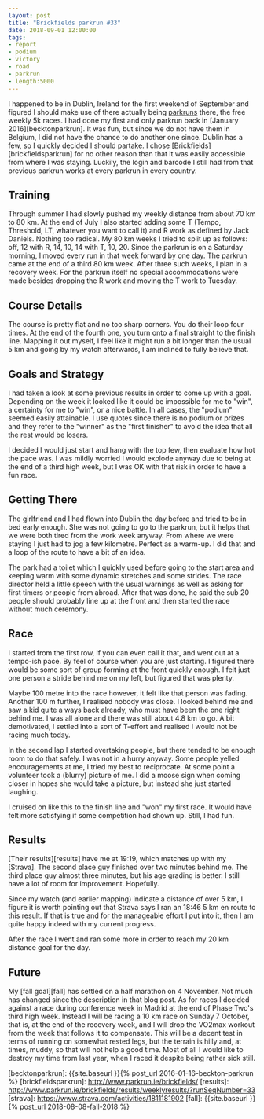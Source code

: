 ```yaml
---
layout: post
title: "Brickfields parkrun #33"
date: 2018-09-01 12:00:00
tags:
- report
- podium
- victory
- road
- parkrun
- length:5000
---
```


I happened to be in Dublin, Ireland for the first weekend of September and
figured I should make use of there actually being [parkruns][parkrun] there,
the free weekly 5k races. I had done my first and only parkrun back in [January
2016][becktonparkrun]. It was fun, but since we do not have them in Belgium, I
did not have the chance to do another one since. Dublin has a few, so I quickly
decided I should partake.  I chose [Brickfields][brickfieldsparkrun] for no
other reason than that it was easily accessible from where I was staying.
Luckily, the login and barcode I still had from that previous parkrun works at
every parkrun in every country.

## Training

Through summer I had slowly pushed my weekly distance from about 70 km to 80
km.  At the end of July I also started adding some T (Tempo, Threshold, LT,
whatever you want to call it) and R work as defined by Jack Daniels. Nothing
too radical.  My 80 km weeks I tried to split up as follows: off, 12 with R,
14, 10, 14 with T, 10, 20.  Since the parkrun is on a Saturday morning, I moved
every run in that week forward by one day.  The parkrun came at the end of a
third 80 km week. After three such weeks, I plan in a recovery week.  For the
parkrun itself no special accommodations were made besides dropping the R work
and moving the T work to Tuesday.

## Course Details

The course is pretty flat and no too sharp corners. You do their loop four
times. At the end of the fourth one, you turn onto a final straight to the
finish line. Mapping it out myself, I feel like it might run a bit longer than
the usual 5 km and going by my watch afterwards, I am inclined to fully believe
that.

## Goals and Strategy

I had taken a look at some previous results in order to come up with a goal.
Depending on the week it looked like it could be impossible for me to "win", a
certainty for me to "win", or a nice battle. In all cases, the "podium" seemed
easily attainable. I use quotes since there is no podium or prizes and they
refer to the "winner" as the "first finisher" to avoid the idea that all the
rest would be losers.

I decided I would just start and hang with the top few, then evaluate how hot
the pace was. I was mildly worried I would explode anyway due to being at the
end of a third high week, but I was OK with that risk in order to have a fun
race.

## Getting There

The girlfriend and I had flown into Dublin the day before and tried to be in
bed early enough. She was not going to go to the parkrun, but it helps that we
were both tired from the work week anyway. From where we were staying I just
had to jog a few kilometre. Perfect as a warm-up. I did that and a loop of the
route to have a bit of an idea.

The park had a toilet which I quickly used before going to the start area and
keeping warm with some dynamic stretches and some strides.  The race director
held a little speech with the usual warnings as well as asking for first timers
or people from abroad.  After that was done, he said the sub 20 people should
probably line up at the front and then started the race without much ceremony.

## Race

I started from the first row, if you can even call it that, and went out at a
tempo-ish pace. By feel of course when you are just starting. I figured there
would be some sort of group forming at the front quickly enough. I felt just
one person a stride behind me on my left, but figured that was plenty.

Maybe 100 metre into the race however, it felt like that person was fading.
Another 100 m further, I realised nobody was close. I looked behind me and saw
a kid quite a ways back already, who must have been the one right behind me. I
was all alone and there was still about 4.8 km to go. A bit demotivated, I
settled into a sort of T-effort and realised I would not be racing much today.

In the second lap I started overtaking people, but there tended to be enough
room to do that safely. I was not in a hurry anyway. Some people yelled
encouragements at me, I tried my best to reciprocate. At some point a volunteer
took a (blurry) picture of me. I did a moose sign when coming closer in hopes
she would take a picture, but instead she just started laughing.

I cruised on like this to the finish line and "won" my first race. It would
have felt more satisfying if some competition had shown up. Still, I had fun.

## Results

[Their results][results] have me at 19:19, which matches up with my [Strava].
The second place guy finished over two minutes behind me. The third place guy
almost three minutes, but his age grading is better. I still have a lot of room
for improvement. Hopefully.

Since my watch (and earlier mapping) indicate a distance of over 5 km, I figure
it is worth pointing out that Strava says I ran an 18:46 5 km en route to this
result. If that is true and for the manageable effort I put into it, then I am
quite happy indeed with my current progress.

After the race I went and ran some more in order to reach my 20 km distance
goal for the day.

## Future

My [fall goal][fall] has settled on a half marathon on 4 November. Not much has
changed since the description in that blog post. As for races I decided against
a race during conference week in Madrid at the end of Phase Two's third high
week. Instead I will be racing a 10 km race on Sunday 7 October, that is, at
the end of the recovery week, and I will drop the VO2max workout from the week
that follows it to compensate. This will be a decent test in terms of running
on somewhat rested legs, but the terrain is hilly and, at times, muddy, so that
will not help a good time. Most of all I would like to destroy my time from
last year, when I raced it despite being rather sick still.

[parkrun]: https://www.parkrun.com/
[becktonparkrun]: {{site.baseurl }}{% post_url 2016-01-16-beckton-parkrun %}
[brickfieldsparkrun]: http://www.parkrun.ie/brickfields/
[results]: http://www.parkrun.ie/brickfields/results/weeklyresults/?runSeqNumber=33
[strava]: https://www.strava.com/activities/1811181902
[fall]: {{site.baseurl }}{% post_url 2018-08-08-fall-2018 %}
